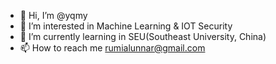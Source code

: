 - 👋 Hi, I’m @yqmy
- 👀 I’m interested in Machine Learning & IOT Security
- 🌱 I’m currently learning in SEU(Southeast University, China)
- 📫 How to reach me rumialunnar@gmail.com

<!---
yqmy/yqmy is a ✨ special ✨ repository because its `README.md` (this file) appears on your GitHub profile.
You can click the Preview link to take a look at your changes.
--->

